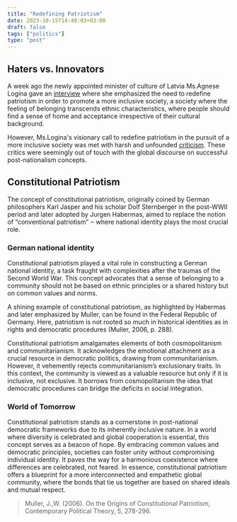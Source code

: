 ```yaml
---
title: "Redefining Patriotism"
date: 2023-10-15T14:49:03+03:00
draft: false
tags: ["politics"]
type: "post"
---
```

## Haters vs. Innovators
A week ago the newly appointed minister of culture of Latvia Ms.Agnese Logina gave an [interview](https://satori.lv/article/seit-mes-cinamies-par-galvam-saruna-ar-kulturas-ministri-agnesi-loginu) where she emphasized the need to redefine patriotism in order to promote a more inclusive society, a society where the feeling of belonging transcends ethnic characteristics, where people should find a sense of home and acceptance irrespective of their cultural background. 

However, Ms.Logina's visionary call to redefine patriotism in the pursuit of a more inclusive society was met with harsh and unfounded [criticism](https://neatkariga.nra.lv/komentari/elita-veidemane/431927-kulturas-ministre-logina-grib-pardefinet-patriotismu-tas-esot-parak-nacionalistisks). These critics were seemingly out of touch with the global discourse on successful post-nationalism concepts. 

## Constitutional Patriotism

The concept of constitutional patriotism, originally coined by German philosophers Karl Jasper and his scholar Dolf Sternberger in the post-WWII period and later adopted by Jurgen Habermas, aimed to replace the notion of “conventional patriotism” ‒ where national identity plays the most crucial role.

### German national identity

Constitutional patriotism played a vital role in constructing a German national identity, a task fraught with complexities after the traumas of the Second World War. This concept advocates that a sense of belonging to a community should not be based on ethnic principles or a shared history but on common values and norms.

A shining example of constitutional patriotism, as highlighted by Habermas and later emphasized by Muller, can be found in the Federal Republic of Germany. Here, patriotism is not rooted so much in historical identities as in rights and democratic procedures (Muller, 2006, p. 288).

Constitutional patriotism amalgamates elements of both cosmopolitanism and communitarianism. It acknowledges the emotional attachment as a crucial resource in democratic politics, drawing from communitarianism. However, it vehemently rejects communitarianism’s exclusionary traits. In this context, the community is viewed as a valuable resource but only if it is inclusive, not exclusive. It borrows from cosmopolitanism the idea that democratic procedures can bridge the deficits in social integration.

### World of Tomorrow

Constitutional patriotism stands as a cornerstone in post-national democratic frameworks due to its inherently inclusive nature. In a world where diversity is celebrated and global cooperation is essential, this concept serves as a beacon of hope. By embracing common values and democratic principles, societies can foster unity without compromising individual identity. It paves the way for a harmonious coexistence where differences are celebrated, not feared. In essence, constitutional patriotism offers a blueprint for a more interconnected and empathetic global community, where the bonds that tie us together are based on shared ideals and mutual respect. 


>Muller, J.,W. (2006). On the Origins of Constitutional Patriotism, Contemporary Political Theory, 5,
278-296.
